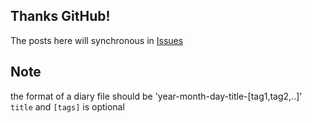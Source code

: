 Thanks GitHub!
---
The posts here will synchronous in [Issues](https://github.com/Jayin/jayin.github.io/issues?state=open)

Note
---
the format of a diary file should be 'year-month-day-title-[tag1,tag2,..]'
`title` and `[tags]` is optional